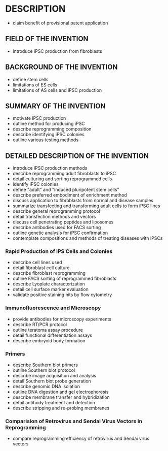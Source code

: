 # DESCRIPTION

- claim benefit of provisional patent application

## FIELD OF THE INVENTION

- introduce iPSC production from fibroblasts

## BACKGROUND OF THE INVENTION

- define stem cells
- limitations of ES cells
- limitations of AS cells and iPSC production

## SUMMARY OF THE INVENTION

- motivate iPSC production
- outline method for producing iPSC
- describe reprogramming composition
- describe identifying iPSC colonies
- outline various testing methods

## DETAILED DESCRIPTION OF THE INVENTION

- introduce iPSC production methods
- describe reprogramming adult fibroblasts to iPSC
- detail culturing and sorting reprogrammed cells
- identify iPSC colonies
- define "adult" and "induced pluripotent stem cells"
- describe preferred embodiment of enrichment method
- discuss application to fibroblasts from normal and disease samples
- summarize transfecting and transforming adult cells to form iPSC lines
- describe general reprogramming protocol
- detail transfection methods and vectors
- discuss cell penetrating peptides and liposomes
- describe antibodies used for FACS sorting
- outline genetic analysis for iPSC confirmation
- contemplate compositions and methods of treating diseases with iPSCs

### Rapid Production of iPS Cells and Colonies

- describe cell lines used
- detail fibroblast cell culture
- describe fibroblast reprogramming
- outline FACS sorting of reprogrammed fibroblasts
- describe Lyoplate characterization
- detail cell surface marker evaluation
- validate positive staining hits by flow cytometry

### Immunofluorescence and Microscopy

- provide antibodies for microscopy experiments
- describe RT/PCR protocol
- outline teratoma assay procedure
- detail functional differentiation assays
- describe embryoid body formation

### Primers

- describe Southern blot primers
- outline Southern blot protocol
- describe image acquisition and analysis
- detail Southern blot probe generation
- describe genomic DNA isolation
- outline DNA digestion and gel electrophoresis
- describe membrane transfer and hybridization
- detail antibody treatment and detection
- describe stripping and re-probing membranes

### Comparision of Retrovirus and Sendai Virus Vectors in Reprogramming

- compare reprogramming efficiency of retrovirus and Sendai virus vectors

